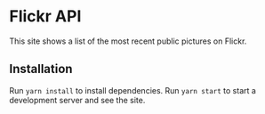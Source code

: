 # Flickr API

This site shows a list of the most recent public pictures on Flickr.

## Installation

Run `yarn install` to install dependencies.
Run `yarn start` to start a development server and see the site.

